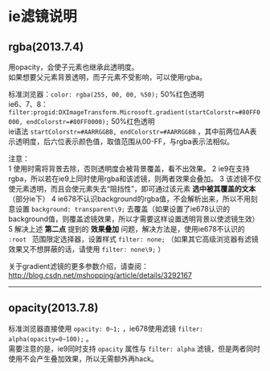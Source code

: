 ie滤镜说明
==========

rgba(2013.7.4)
--------------

用opacity，会使子元素也继承此透明度。  
如果想要父元素背景透明，而子元素不受影响，可以使用rgba。  

标准浏览器：`color: rgba(255, 00, 00, %50);` 50%红色透明  
ie6、7、8： `filter:progid:DXImageTransform.Microsoft.gradient(startColorstr=#80FF0000, endColorstr=#80FF0000);` 50%红色透明  
ie语法 `startColorstr=#AARRGGBB, endColorstr=#AARRGGBB` ，其中前两位AA表示透明度，后六位表示颜色值，取值范围从00-FF，与rgba表示法相似。　　

注意：  
1 使用时需将背景去除，否则透明度会被背景覆盖，看不出效果。
2 ie9在支持rgba，所以若在ie9上同时使用rgba和该滤镜，则两者效果会叠加。
3 该滤镜不仅使元素透明，而且会使元素失去“阻挡性”，即可通过该元素 **选中被其覆盖的文本** （部分ie下）
4 ie678不认识background的rgba值，不会解析出来，所以不用刻意设置 `background: transparent\9;` 去覆盖（如果设置了ie678认识的background值，则覆盖滤镜效果，所以才需要这样设置透明背景以使滤镜生效）
5 解决上述 **第二点** 提到的 **效果叠加** 问题，解决方法是，使用ie678不认识的 `:root ` 范围限定选择器，设置样式 `filter: none;` （如果其它高级浏览器有滤镜效果又不想屏蔽的话，请使用 `filter: none\9;` ）

关于gradient滤镜的更多参数介绍，请查阅： http://blog.csdn.net/mshopping/article/details/3292167

- - - - - - - - - -

opacity(2013.7.8)
-----------------
标准浏览器直接使用 `opacity: 0~1;` ，ie678使用滤镜 `filter: alpha(opacity=0~100);` 。  
需要注意的是，ie9同时支持 `opacity` 属性与 `filter: alpha` 滤镜，但是两者同时使用不会产生叠加效果，所以无需额外再hack。


